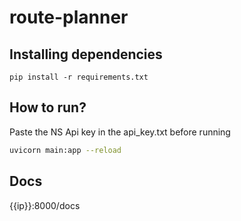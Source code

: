 # route-planner


## Installing dependencies
`pip install -r requirements.txt`


## How to run?
Paste the NS Api key in the api_key.txt before running

```sh
uvicorn main:app --reload
```

## Docs
{{ip}}:8000/docs
